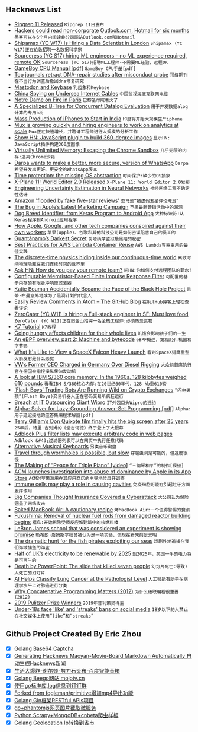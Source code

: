 ## Hacknews List


- [Ripgrep 11 Released](https://github.com/BurntSushi/ripgrep/releases/tag/11.0.0)  `Ripgrep 11日发布`
- [Hackers could read non-corporate Outlook.com, Hotmail for six months](https://arstechnica.com/gadgets/2019/04/hackers-could-read-non-corporate-outlook-comhotmail-for-six-months/)  `黑客可以在6个月内阅读非公司网站Outlook.com和Hotmail`
- [Shipamax (YC W17) Is Hiring a Data Scientist in London](https://angel.co/shipamax/jobs/518784-data-scientist)  `Shipamax (YC W17)正在伦敦招聘一名数据科学家`
- [Sourceress (YC S17) hiring ML engineers – no ML experience required, remote OK](https://jobs.lever.co/sourceress/a52a49fb-8094-4d51-9b98-ddf09a09b111)  `Sourceress (YC S17)招聘ML工程师-不需要ML经验，远程OK`
- [GameBoy CPU Manual [pdf]](https://realboyemulator.files.wordpress.com/2013/01/gbcpuman.pdf)  `GameBoy CPU手册[pdf]`
- [Top journals retract DNA-repair studies after misconduct probe](https://www.nature.com/articles/d41586-019-00406-4)  `顶级期刊在不当行为调查后撤回dna修复研究`
- [Mastodon and Keybase](https://keybase.io/blog/keybase-proofs-for-mastodon-and-everyone)  `乳齿象和Keybase`
- [China Spying on Undersea Internet Cables](https://www.schneier.com/blog/archives/2019/04/china_spying_on.html)  `中国监视海底互联网电缆`
- [Notre Dame on Fire in Paris](https://www.bbc.co.uk/news/world-europe-47941794)  `巴黎圣母院着火了`
- [A Specialized B-Tree for Concurrent Datalog Evaluation](https://souffle-lang.github.io/news/2019/02/20/ppopp19-paper/)  `用于并发数据alog计算的专用b树`
- [Mass Production of iPhones to Start in India](https://www.bloomberg.com/news/articles/2019-04-15/foxconn-is-poised-to-begin-mass-production-of-iphones-in-india)  `印度将开始大规模生产iphone`
- [Mux is growing quickly and hiring engineers to work on analytics at scale](https://mux.com/jobs/)  `Mux正在快速增长，并聘请工程师进行大规模的分析工作`
- [Show HN: JavaScript plugin to build 360-degree images](https://github.com/scaleflex/js-cloudimage-360-view)  `显示HN: JavaScript插件构建360度图像`
- [Virtually Unlimited Memory: Escaping the Chrome Sandbox](https://googleprojectzero.blogspot.com/2019/04/virtually-unlimited-memory-escaping.html?m=1)  `几乎无限的内存:逃离Chrome沙箱`
- [Darpa wants to make a better, more secure, version of WhatsApp](https://www.trustedreviews.com/news/darpa-wants-make-better-secure-version-whatsapp-3696558)  `Darpa希望开发出更好、更安全的WhatsApp版本`
- [Time protection: the missing OS abstraction](https://blog.acolyer.org/2019/04/15/time-protection-the-missing-os-abstraction/)  `时间保护:缺少的OS抽象`
- [X-Plane 11: World Editor 2.0 Released](https://www.x-plane.com/2019/04/world-editor-2-0-released/)  `X-Plane 11: World Editor 2.0发布`
- [Engineering Uncertainty Estimation in Neural Networks](https://eng.uber.com/neural-networks-uncertainty-estimation/)  `神经网络工程不确定性估计`
- [Amazon &#39;flooded by fake five-star reviews&#39;](https://www.bbc.com/news/business-47941181)  `亚马逊“被虚假五星评论淹没”`
- [The Bug in Apple’s Latest Marketing Campaign](https://blog.mozilla.org/blog/2019/04/15/the-bug-in-apples-latest-marketing-campaign/)  `苹果最新营销活动中的漏洞`
- [Dog Breed Identifier: from Keras Program to Android App](https://habr.com/en/post/447732/)  `犬种标识符:从Keras程序到Android应用程序`
- [How Apple, Google, and other tech companies conspired against their own workers](https://www.whenrulesdontapply.com/)  `苹果(Apple)、谷歌和其他科技公司是如何密谋陷害自己的员工的`
- [Guantánamo’s Darkest Secret](https://www.newyorker.com/magazine/2019/04/22/guantanamos-darkest-secret)  `关塔纳摩监狱最黑暗的秘密`
- [Best Practices for AWS Lambda Container Reuse](https://medium.com/capital-one-tech/best-practices-for-aws-lambda-container-reuse-6ec45c74b67e)  `AWS Lambda容器重用的最佳实践`
- [The discrete-time physics hiding inside our continuous-time world](https://phys.org/news/2019-04-discrete-time-physics-continuous-time-world.html)  `离散时间物理隐藏在我们连续时间的世界里`
- [Ask HN: How do you pay your remote team?](item?id=19665127)  `问HN:你如何支付远程团队的薪水?`
- [Configurable Memristor-Based Finite Impulse Response Filter](https://arxiv.org/abs/1904.05279)  `可配置的基于内存的有限脉冲响应滤波器`
- [Katie Bouman Accidentally Became the Face of the Black Hole Project](https://www.nytimes.com/2019/04/11/science/katie-bouman-black-hole.html)  `凯蒂·布曼意外地成为了黑洞计划的代言人`
- [Easily Review Comments in Atom – The GitHub Blog](https://github.blog/2019-04-15-easily-review-comments-in-atom/)  `在GitHub博客上轻松查看评论`
- [ZeroCater (YC W11) is hiring a Full-stack engineer in SF: Must love food](https://zerocater.com/about/careers/?gh_jid=1585898)  `ZeroCater (YC W11)正在旧金山招聘一名全栈工程师:必须热爱食物`
- [K7 Tutorial](https://shakti.com/tutorial/)  `K7教程`
- [Going hungry affects children for their whole lives](https://mosaicscience.com/story/food-poverty-nutrition-health-austerity-child-development-diet-benefits/)  `饥饿会影响孩子们的一生`
- [An eBPF overview, part 2: Machine and bytecode](https://www.collabora.com/news-and-blog/blog/2019/04/15/an-ebpf-overview-part-2-machine-and-bytecode/)  `eBPF概述，第2部分:机器和字节码`
- [What It&#39;s Like to View a SpaceX Falcon Heavy Launch](https://olivierforget.net/blog/2019/viewing-spacex-falcon-heavy-launch/)  `看到SpaceX猎鹰重型火箭发射是什么感觉`
- [VW’s Former CEO Charged in Germany Over Diesel Rigging](https://www.bloomberg.com/news/articles/2019-04-15/ex-vw-ceo-winterkorn-charged-in-germany-over-diesel-rigging)  `大众前首席执行官在德国被指控操纵柴油发动机`
- [A look at IBM S/360 core memory: In the 1960s, 128 kilobytes weighed 610 pounds](http://www.righto.com/2019/04/a-look-at-ibm-s360-core-memory-in-1960s.html)  `看看IBM S/360核心内存:在20世纪60年代，128 kb重610磅`
- [‘Flash Boys’ Trading Bots Are Running Wild on Crypto Exchanges](https://www.bloomberg.com/news/articles/2019-04-15/-flash-boys-trading-bots-are-running-wild-on-crypto-exchanges)  `“闪电男孩”(Flash Boys)交易机器人正在密码交易所疯狂运行`
- [Breach at IT Outsourcing Giant Wipro](https://krebsonsecurity.com/2019/04/experts-breach-at-it-outsourcing-giant-wipro/)  `IT外包巨头Wipro的违约`
- [Alpha: Solver for Lazy-Grounding Answer-Set Programming [pdf]](https://www.cs.nmsu.edu/ALP/wp-content/uploads/2019/04/alpha1.pdf)  `Alpha:用于延迟接地的应答集编程求解器[pdf]`
- [Terry Gilliam’s Don Quixote film finally hits the big screen after 25 years](https://arstechnica.com/gaming/2019/04/terry-gilliams-don-quixote-film-finally-hits-the-big-screen-after-25-years/)  `25年后，特里·吉列姆的《堂吉诃德》终于登上了大银幕`
- [Adblock Plus filter lists may execute arbitrary code in web pages](https://armin.dev/blog/2019/04/adblock-plus-code-injection/)  `Adblock &#43;过滤器列表可以在网页中执行任意代码`
- [Alternative Musical Keyboards](http://www.altkeyboards.com/)  `另类音乐键盘`
- [Travel through wormholes is possible, but slow](https://phys.org/news/2019-04-wormholes.html)  `穿越虫洞是可能的，但速度很慢`
- [The Making of “Peace for Triple Piano” [video]](https://www.youtube.com/watch?v=x1zJoU6Luss)  `“三钢琴和平”的制作[视频]`
- [ACM launches investigation into abuse of dominance by Apple in its App Store](https://www.acm.nl/en/publications/acm-launches-investigation-abuse-dominance-apple-its-app-store)  `ACM对苹果滥用在其应用商店的主导地位展开调查`
- [Immune cells may play a role in causing cavities](https://newatlas.com/immune-system-tooth-decay/59293/)  `免疫细胞可能在引起蛀牙方面发挥作用`
- [Big Companies Thought Insurance Covered a Cyberattack](https://www.nytimes.com/2019/04/15/technology/cyberinsurance-notpetya-attack.html)  `大公司认为保险涵盖了网络攻击`
- [Baked MacBook Air: A cautionary recipe](https://www.woolie.co.uk/article/baked-macbook-air/)  `烤MacBook Air:一个值得警惕的食谱`
- [Fukushima: Removal of nuclear fuel rods from damaged reactor building begins](https://www.theguardian.com/world/2019/apr/15/fukushima-removal-of-nuclear-fuel-rods-from-damaged-reactor-begins)  `福岛:开始拆除受损反应堆建筑中的核燃料棒`
- [LeBron James school that was considered an experiment is showing promise](https://www.nytimes.com/2019/04/12/education/lebron-james-school-ohio.html)  `勒布朗·詹姆斯学校曾被认为是一项实验，但现在看来前景光明`
- [The dramatic hunt for the fish pirates exploiting our seas](http://www.bbc.com/future/story/20190213-the-dramatic-hunt-for-the-fish-pirates-exploiting-our-seas)  `戏剧性地追捕在我们海域捕鱼的海盗`
- [Half of UK’s electricity to be renewable by 2025](https://www.carbonbrief.org/analysis-half-uks-electricity-to-be-renewable-by-2025)  `到2025年，英国一半的电力将是可再生的`
- [Death by PowerPoint: The slide that killed seven people](https://mcdreeamiemusings.com/new-blog/2019/4/13/gsux1h6bnt8lqjd7w2t2mtvfg81uhx)  `幻灯片死亡:导致7人死亡的幻灯片`
- [AI Helps Classify Lung Cancer at the Pathologist Level](https://news.developer.nvidia.com/ai-helps-classify-lung-cancer-at-the-pathologist-level/)  `人工智能有助于在病理学水平上对肺癌进行分类`
- [Why Concatenative Programming Matters (2012)](http://evincarofautumn.blogspot.com/2012/02/why-concatenative-programming-matters.html)  `为什么级联编程很重要(2012)`
- [2019 Pulitzer Prize Winners](https://www.pulitzer.org/prize-winners-by-year/2019)  `2019年普利策奖得主`
- [Under-18s face &#39;like&#39; and &#39;streaks&#39; bans on social media](https://www.bbc.co.uk/news/technology-47933521)  `18岁以下的人禁止在社交媒体上使用“like”和“streaks”`

## Github Project Created By Eric Zhou

- [x] [Golang Base64 Captcha](https://github.com/mojocn/base64Captcha)
- [x] [Generating Hacknews Maoyan-Movie-Board Markdown Automatically 自动生成Hacknews新闻](https://github.com/dejavuzhou/md-genie)
- [x] [生活大爆炸-谢尔顿-剪刀石头布-百度智能音箱](https://github.com/mojocn/dueros-bang-game)
- [x] [Golang Beego网站 mojotv.cn](https://github.com/mojocn/www.mojotv.cn)
- [x] [使用go标准库,log信息到钉钉群](https://github.com/mojocn/dooger)
- [x] [Forked from fogleman/primitive增加mp4导出功能](https://github.com/mojocn/primitive)
- [x] [Golang Gin框架RESTful APIs项目](https://github.com/JJJJJJJerk/ezier-golang-web-api-framework)
- [x] [go+phantomjs网页图片截取微服务](https://github.com/mojocn/screen_shot)
- [x] [Python Scrapy+MongoDB+cnbeta爬虫样板](https://github.com/mojocn/scrapy_mongodb_boilerplate_cnbeta)
- [x] [Golang Geolocation Ip转换到省市](https://github.com/mojocn/ip2location)